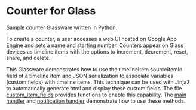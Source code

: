 Counter for Glass
========================

Sample counter Glassware written in Python.

To create a counter, a user accesses a web UI hosted on Google App Engine
and sets a name and starting number. Counters appear on Glass devices as 
timeline items with the options to increment, decrement, reset, share, 
and delete.

This Glassware demonstrates how to use the timelineItem.sourceItemId field 
of a timeline item and JSON serialization to associate variables (custom 
fields) with timeline items. This technique can be used with Jinja2 to 
automatically generate html and display these custom fields. The file 
[custom_item_fields](custom_item_fields.py) provides functions to enable 
this capability. The [main handler](main_handler.py) and 
[notification handler](notify/handler.py) demonstrate how to use these methods.
